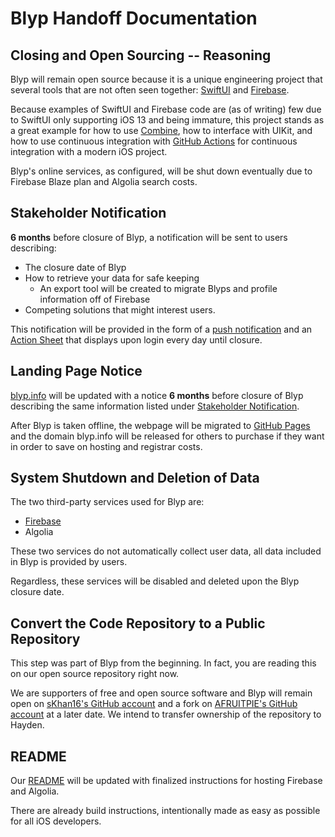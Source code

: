 # Blyp Handoff Documentation

## Closing and Open Sourcing -- Reasoning

Blyp will remain open source because it is a unique engineering project that several tools that are not often seen together: [SwiftUI](https://developer.apple.com/xcode/swiftui/) and [Firebase](https://firebase.google.com/).

Because examples of SwiftUI and Firebase code are (as of writing) few due to SwiftUI only supporting iOS 13 and being immature, this project stands as a great example for how to use [Combine](https://developer.apple.com/documentation/combine), how to interface with UIKit, and how to use continuous integration with [GitHub Actions](https://github.com/features/actions) for continuous integration with a modern iOS project.

Blyp's online services, as configured, will be shut down eventually due to Firebase Blaze plan and Algolia search costs.

## Stakeholder Notification

**6 months** before closure of Blyp, a notification will be sent to users describing:

* The closure date of Blyp
* How to retrieve your data for safe keeping
  * An export tool will be created to migrate Blyps and profile information off of Firebase
* Competing solutions that might interest users.

This notification will be provided in the form of a [push notification](https://developer.apple.com/notifications/) and an [Action Sheet](https://developer.apple.com/documentation/swiftui/actionsheet) that displays upon login every day until closure.

## Landing Page Notice

[blyp.info](blyp.info) will be updated with a notice **6 months** before closure of Blyp describing the same information listed under [Stakeholder Notification](#stakeholder-notification).

After Blyp is taken offline, the webpage will be migrated to [GitHub Pages](https://pages.github.com/) and the domain blyp.info will be released for others to purchase if they want in order to save on hosting and registrar costs.

## System Shutdown and Deletion of Data

The two third-party services used for Blyp are:

* [Firebase](https://firebase.google.com/)
* Algolia

These two services do not automatically collect user data, all data included in Blyp is provided by users.

Regardless, these services will be disabled and deleted upon the Blyp closure date.

## Convert the Code Repository to a Public Repository

This step was part of Blyp from the beginning. In fact, you are reading this on our open source repository right now.

We are supporters of free and open source software and Blyp will remain open on [sKhan16's GitHub account](https://github.com/sKhan16/Blyp) and a fork on [AFRUITPIE's GitHub account](https://github.com/AFRUITPIE/Blyp) at a later date. We intend to transfer ownership of the repository to Hayden.

## README

Our [README](../README.md) will be updated with finalized instructions for hosting Firebase and Algolia.

There are already build instructions, intentionally made as easy as possible for all iOS developers.
